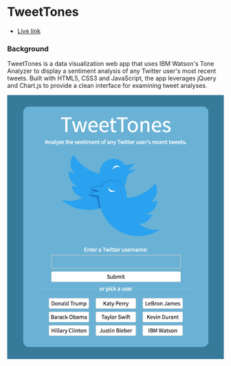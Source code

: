 # TweetTones
* [Live link](https://www.tweettones.me/)

### Background

TweetTones is a data visualization web app that uses IBM Watson's Tone Analyzer to display a sentiment analysis of any Twitter user's most recent tweets. Built with HTML5, CSS3 and JavaScript, the app leverages jQuery and Chart.js to provide a clean interface for examining tweet analyses.

![main](lib/assets/TweetTonesSplashPage.png)
